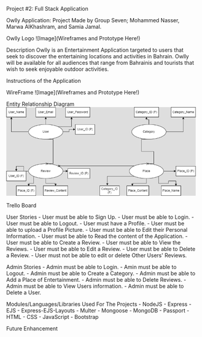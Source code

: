 Project #2: Full Stack Application

Owlly Application:
    Project Made by Group Seven; Mohammed Nasser, Marwa AlKhashram, and Samia Jamal.

Owlly Logo
![Image](Wireframes and Prototype Here!)

Description
    Owlly is an Entertainment Application targeted to users that seek to discover the entertaining locations and activities in Bahrain. Owlly will be available for all audiences that range from Bahrainis and tourists that wish to seek enjoyable outdoor activities. 

Instructions of the Application
    

WireFrame
![Image](Wireframes and Prototype Here!)

Entity Relationship Diagram
![Image](./public/images/OWLLY-ERD.drawio.png)

Trello Board

User Stories
    - User must be able to Sign Up.
    - User must be able to Login.
    - User must be able to Logout.
    - User must have a Profile.
    - User must be able to upload a Profile Picture.
    - User must be able to Edit their Personal Information.
    - User must be able to Read the content of the Application.
    - User must be able to Create a Review.
    - User must be able to View the Reviews.
    - User must be able to Edit a Review.
    - User must be able to Delete a Review.
    - User must not be able to edit or delete Other Users' Reviews.

Admin Stories
    - Admin must be able to Login.
    - Amin must be able to Logout.
    - Admin must be able to Create a Category.
    - Admin must be able to Add a Place of Entertainment.
    - Admin must be able to Delete Reviews.
    - Admin must be able to View Users information.
    - Admin must be able to Delete a User.
   
Modules/Languages/Libraries Used For The Projects
    - NodeJS
    - Express
    - EJS 
    - Express-EJS-Layouts
    - Multer
    - Mongoose
    - MongoDB
    - Passport
    - HTML
    - CSS
    - JavaScript
    - Bootstrap

Future Enhancement

